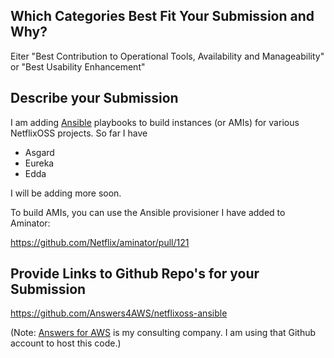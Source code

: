 ## Which Categories Best Fit Your Submission and Why?

Eiter "Best Contribution to Operational Tools, Availability and Manageability" or "Best Usability Enhancement"

## Describe your Submission

I am adding [Ansible](https://github.com/ansible/ansible/) playbooks to build instances (or AMIs) for various NetflixOSS projects. So far I have
* Asgard
* Eureka
* Edda

I will be adding more soon.

To build AMIs, you can use the Ansible provisioner I have added to Aminator:

https://github.com/Netflix/aminator/pull/121

## Provide Links to Github Repo's for your Submission

https://github.com/Answers4AWS/netflixoss-ansible

(Note: [Answers for AWS](http://answersforaws.com/about/) is my consulting company. I am using that Github account to host this code.)
